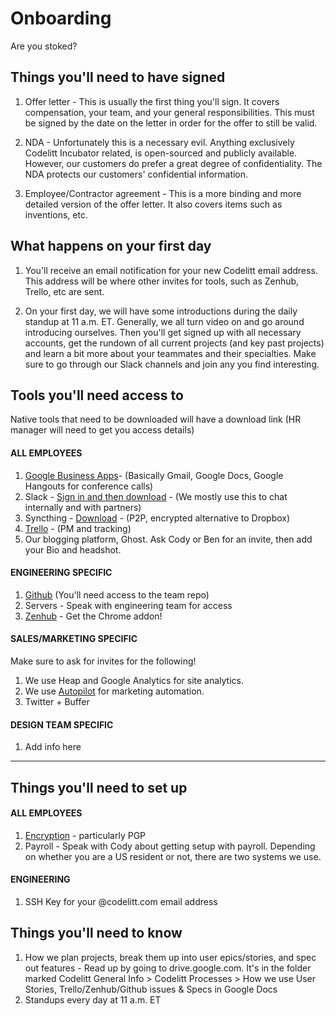 Onboarding
========

Are you stoked?

## Things you'll need to have signed


1. Offer letter - This is usually the first thing you'll sign. It covers compensation, your team, and your general responsibilities. This must be signed by the date on the letter in order for the offer to still be valid. 

2. NDA - Unfortunately this is a necessary evil. Anything exclusively Codelitt Incubator related, is open-sourced and publicly available. However, our customers do prefer a great degree of confidentiality. The NDA protects our customers' confidential information. 

3. Employee/Contractor agreement - This is a more binding and more detailed version of the offer letter. It also covers items such as inventions, etc.

## What happens on your first day

1. You'll receive an email notification for your new Codelitt email address. This address will be where other invites for tools, such as Zenhub, Trello, etc are sent.  

2. On your first day, we will have some introductions during the daily standup at 11 a.m. ET. Generally, we all turn video on and go around introducing ourselves. Then you'll get signed up with all necessary accounts, get the rundown of all current projects (and key past projects) and learn a bit more about your teammates and their specialties. Make sure to go through our Slack channels and join any you find interesting.  

## Tools you'll need access to

Native tools that need to be downloaded will have a download link
(HR manager will need to get you access details)

#### ALL EMPLOYEES

1. [Google Business Apps](google.com/a/codelitt.com)- (Basically Gmail, Google Docs, Google Hangouts for conference calls)
2. Slack - [Sign in and then download](https://slack.com/) - (We mostly use this to chat internally and with partners)
3. Syncthing - [Download](https://syncthing.net/) - (P2P, encrypted alternative to Dropbox)
4. [Trello](https://trello.com/) - (PM and tracking)
5. Our blogging platform, Ghost. Ask Cody or Ben for an invite, then add your Bio and headshot.

#### ENGINEERING SPECIFIC

1. [Github](http://github.com/codelittinc) (You'll need access to the team repo)
2. Servers - Speak with engineering team for access
3. [Zenhub](https://www.zenhub.com/) - Get the Chrome addon! 

#### SALES/MARKETING SPECIFIC

Make sure to ask for invites for the following!

1. We use Heap and Google Analytics for site analytics.
2. We use [Autopilot](autopilothq.com) for marketing automation.
3. Twitter + Buffer


#### DESIGN TEAM SPECIFIC

1. Add info here

-------

## Things you'll need to set up

#### ALL EMPLOYEES

1. [Encryption](/best_practices/encryption.md) - particularly PGP 
2. Payroll - Speak with Cody about getting setup with payroll. Depending on whether you are a US resident or not, there are two systems we use. 


#### ENGINEERING

1. SSH Key for your @codelitt.com email address


## Things you'll need to know

1. How we plan projects, break them up into user epics/stories, and spec out features - Read up by going to drive.google.com. It's in the folder marked Codelitt General Info > Codelitt Processes > How we use User Stories, Trello/Zenhub/Github issues & Specs in Google Docs
2. Standups every day at 11 a.m. ET
